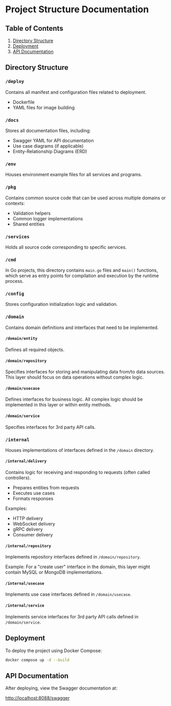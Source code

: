 # Project Structure Documentation

## Table of Contents
1. [Directory Structure](#directory-structure)
2. [Deployment](#deployment)
3. [API Documentation](#api-documentation)

## Directory Structure

### `/deploy`
Contains all manifest and configuration files related to deployment.
- Dockerfile
- YAML files for image building

### `/docs`
Stores all documentation files, including:
- Swagger YAML for API documentation
- Use case diagrams (if applicable)
- Entity-Relationship Diagrams (ERD)

### `/env`
Houses environment example files for all services and programs.

### `/pkg`
Contains common source code that can be used across multiple domains or contexts:
- Validation helpers
- Common logger implementations
- Shared entities

### `/services`
Holds all source code corresponding to specific services.

### `/cmd`
In Go projects, this directory contains `main.go` files and `main()` functions, which serve as entry points for compilation and execution by the runtime process.

### `/config`
Stores configuration initialization logic and validation.

### `/domain`
Contains domain definitions and interfaces that need to be implemented.

#### `/domain/entity`
Defines all required objects.

#### `/domain/repository`
Specifies interfaces for storing and manipulating data from/to data sources. This layer should focus on data operations without complex logic.

#### `/domain/usecase`
Defines interfaces for business logic. All complex logic should be implemented in this layer or within entity methods.

#### `/domain/service`
Specifies interfaces for 3rd party API calls.

### `/internal`
Houses implementations of interfaces defined in the `/domain` directory.

#### `/internal/delivery`
Contains logic for receiving and responding to requests (often called controllers).
- Prepares entities from requests
- Executes use cases
- Formats responses

Examples:
- HTTP delivery
- WebSocket delivery
- gRPC delivery
- Consumer delivery

#### `/internal/repository`
Implements repository interfaces defined in `/domain/repository`.

Example: For a "create user" interface in the domain, this layer might contain MySQL or MongoDB implementations.

#### `/internal/usecase`
Implements use case interfaces defined in `/domain/usecase`.

#### `/internal/service`
Implements service interfaces for 3rd party API calls defined in `/domain/service`.

## Deployment

To deploy the project using Docker Compose:

```bash
docker compose up -d --build
```

## API Documentation

After deploying, view the Swagger documentation at:

[http://localhost:8088/swagger](http://localhost:8088/swagger)